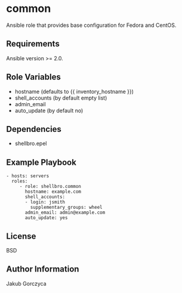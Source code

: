 common
=========

Ansible role that provides base configuration for Fedora and CentOS.

Requirements
------------

Ansible version >= 2.0.

Role Variables
--------------

- hostname (defaults to {{ inventory_hostname }})
- shell_accounts (by default empty list)
- admin_email
- auto_update (by default no)

Dependencies
------------

- shellbro.epel

Example Playbook
----------------

    - hosts: servers
      roles:
         - role: shellbro.common
           hostname: example.com
           shell_accounts:
           - login: jsmith
             supplementary_groups: wheel
           admin_email: admin@example.com
           auto_update: yes

License
-------

BSD

Author Information
------------------

Jakub Gorczyca
